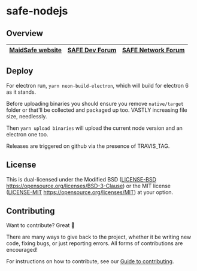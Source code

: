 # safe-nodejs

## Overview


| [MaidSafe website](https://maidsafe.net) | [SAFE Dev Forum](https://forum.safedev.org) | [SAFE Network Forum](https://safenetforum.org) |
|:-------:|:-------:|:-------:|

## Deploy

For electron run, `yarn neon-build-electron`, which will build for electron 6 as it stands.

Before uploading binaries you should ensure you remove `native/target` folder or that'll be collected and packaged up too. VASTLY increasing file size, needlessly.

Then `yarn upload binaries` will upload the current node version and an electron one too.

Releases are triggered on github via the presence of TRAVIS_TAG.

## License

This is dual-licensed under the Modified BSD ([LICENSE-BSD](LICENSE-BSD) https://opensource.org/licenses/BSD-3-Clause) or the MIT license ([LICENSE-MIT](LICENSE-MIT) https://opensource.org/licenses/MIT) at your option.

## Contributing

Want to contribute? Great :tada:

There are many ways to give back to the project, whether it be writing new code, fixing bugs, or just reporting errors. All forms of contributions are encouraged!

For instructions on how to contribute, see our [Guide to contributing](https://github.com/maidsafe/QA/blob/master/CONTRIBUTING.md).
